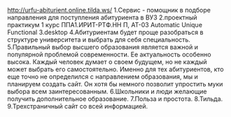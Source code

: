 http://urfu-abiturient.online.tilda.ws/
1.Сервис - помощник в подборе направления для поступления абитуриента в ВУЗ
2.проектный практикум 1 курс
ППA1.ИРИТ-РТФ.HH П, АТ-03
Automatic Unique Functional
3.desktop
4.Абитуриентам будет проще разобраться в структуре университета и выбрать для себя специальность.
5.Правильный выбор высшего образования является важной и популярной проблемой современности. Ее актуальность особенно высока. Каждый человек думает о своем будущем, но не каждый может выбрать его самостоятельно. Именно для тех абитуриентов, кто еще точно не определился с направлением образования, мы и планируем создать сайт. Он хотя бы немного позволит упростить муки выбора всем заинтересованным.
6.Школьники и люди желающие получить дополнительное образование.
7.Польза и простота.
8.Тильда.
9.Трехстраничный сайт со всей информацией.

